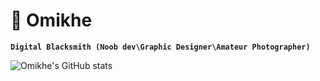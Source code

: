 # 🙂 Omikhe

**`Digital Blacksmith (Noob dev\Graphic Designer\Amateur Photographer)`**

![Omikhe's GitHub stats](https://github-readme-stats.vercel.app/api?username=omikhe&show_icons=true&theme=graywhite)